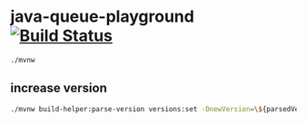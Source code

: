 # java-queue-playground [![Build Status](https://travis-ci.org/daggerok/java-queue-playground.svg?branch=master)](https://travis-ci.org/daggerok/java-queue-playground)

```bash
./mvnw
```

## increase version

```bash
./mvnw build-helper:parse-version versions:set -DnewVersion=\${parsedVersion.majorVersion}.\${parsedVersion.minorVersion}.\${parsedVersion.nextIncrementalVersion} -DgenerateBackupPoms=false
```
